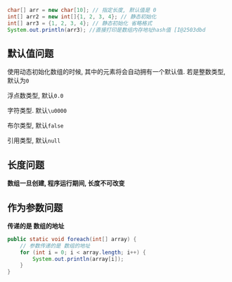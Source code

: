 ```java
char[] arr = new char[10]; // 指定长度, 默认值是 0
int[] arr2 = new int[]{1, 2, 3, 4}; // 静态初始化
int[] arr3 = {1, 2, 3, 4}; // 静态初始化 省略格式
System.out.println(arr3); //直接打印是数组内存地址hash值 [I@2503dbd
```

## 默认值问题

使用动态初始化数组的时候, 其中的元素将会自动拥有一个默认值.
若是整数类型, 默认为`0`

浮点数类型, 默认`0.0`

字符类型. 默认`\u0000`

布尔类型, 默认`false`

引用类型, 默认`null`



## 长度问题

**数组一旦创建, 程序运行期间, 长度不可改变**



## 作为参数问题

**传递的是 数组的地址**

```java
public static void foreach(int[] array) {
    // 参数传递的是 数组的地址
    for (int i = 0; i < array.length; i++) {
        System.out.println(array[i]);
    }
}
```

















